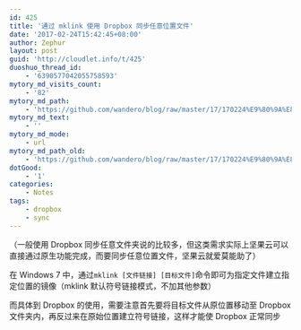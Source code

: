```yaml
---
id: 425
title: '通过 mklink 使用 Dropbox 同步任意位置文件'
date: '2017-02-24T15:42:45+08:00'
author: Zephur
layout: post
guid: 'http://cloudlet.info/t/425'
duoshuo_thread_id:
    - '6390577042055758593'
mytory_md_visits_count:
    - '82'
mytory_md_path:
    - 'https://github.com/wandero/blog/raw/master/17/170224%E9%80%9A%E8%BF%87%20mklink%20%E4%BD%BF%E7%94%A8%20Dropbox%20%E5%90%8C%E6%AD%A5%E4%BB%BB%E6%84%8F%E4%BD%8D%E7%BD%AE%E6%96%87%E4%BB%B6.md'
mytory_md_text:
    - ''
mytory_md_mode:
    - url
mytory_md_path_old:
    - 'https://github.com/wandero/blog/raw/master/17/170224%E9%80%9A%E8%BF%87%20mklink%20%E4%BD%BF%E7%94%A8%20Dropbox%20%E5%90%8C%E6%AD%A5%E4%BB%BB%E6%84%8F%E4%BD%8D%E7%BD%AE%E6%96%87%E4%BB%B6.md'
dotGood:
    - '1'
categories:
    - Notes
tags:
    - dropbox
    - sync
---
```


（一般使用 Dropbox 同步任意文件夹说的比较多，但这类需求实际上坚果云可以直接通过原生功能完成，而要同步任意位置文件，坚果云就爱莫能助了）

在 Windows 7 中，通过`mklink [文件链接] [目标文件]`命令即可为指定文件建立指定位置的镜像（mklink 默认符号链接模式，不加其他参数）

而具体到 Dropbox 的使用，需要注意首先要将目标文件从原位置移动至 Dropbox 文件夹内，再反过来在原始位置建立符号链接，这样才能使 Dropbox 正常同步